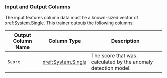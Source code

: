 ### Input and Output Columns
The input features column data must be a known-sized vector of <xref:System.Single>. This trainer outputs the following columns:

| Output Column Name | Column Type | Description|
| -- | -- | -- |
| `Score` | <xref:System.Single> | The score that was calculated by the anomaly detection model.|
